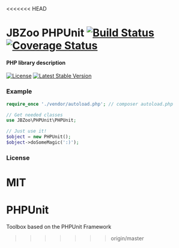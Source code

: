 <<<<<<< HEAD
# JBZoo PHPUnit  [![Build Status](https://travis-ci.org/JBZoo/PHPUnit.svg?branch=master)](https://travis-ci.org/JBZoo/PHPUnit)      [![Coverage Status](https://coveralls.io/repos/JBZoo/PHPUnit/badge.svg?branch=master&service=github)](https://coveralls.io/github/JBZoo/PHPUnit?branch=master)

#### PHP library description

[![License](https://poser.pugx.org/JBZoo/PHPUnit/license)](https://packagist.org/packages/JBZoo/PHPUnit)
[![Latest Stable Version](https://poser.pugx.org/JBZoo/PHPUnit/v/stable)](https://packagist.org/packages/JBZoo/PHPUnit)


### Example

```php
require_once './vendor/autoload.php'; // composer autoload.php

// Get needed classes
use JBZoo\PHPUnit\PHPUnit;

// Just use it!
$object = new PHPUnit();
$object->doSomeMagic(':)');
```

### License

MIT
=======
# PHPUnit
Toolbox based on the PHPUnit Framework
>>>>>>> origin/master
